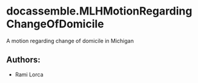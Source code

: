# docassemble.MLHMotionRegardingChangeOfDomicile

A motion regarding change of domicile in Michigan

## Authors:

* Rami Lorca